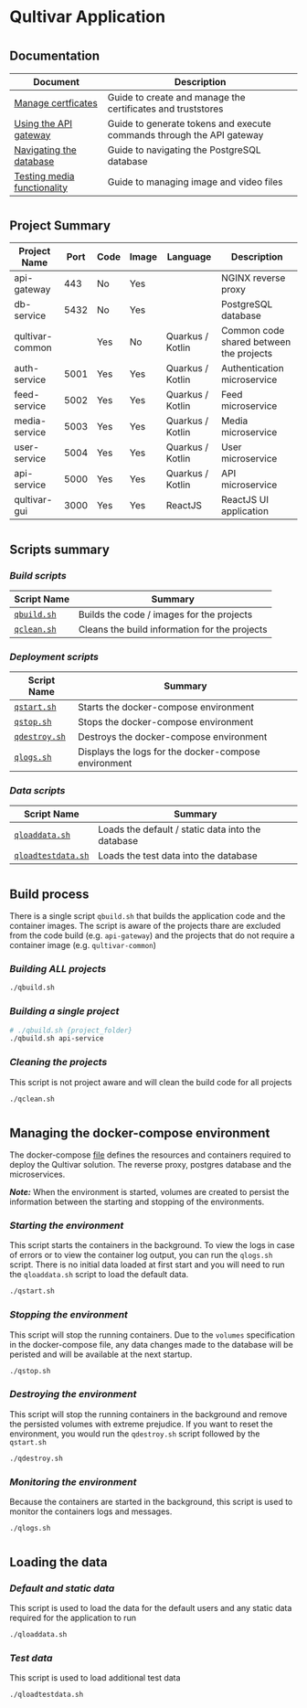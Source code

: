# Qultivar Application

#
## Documentation

| Document        | Description                               |
| --------------- | ----------------------------------------- |
| [Manage certficates](./docs/manage-certificates.md) | Guide to create and manage the certificates and truststores |
| [Using the API gateway](./docs/using-the-api-gateway.md) | Guide to generate tokens and execute commands through the API gateway |
| [Navigating the database](./docs/navigating-the-database.md) | Guide to navigating the PostgreSQL database |
| [Testing media functionality](./docs/test-media-functionality.md) | Guide to managing image and video files |

#
## Project Summary

| Project Name    | Port | Code | Image | Language         | Description                               |
| --------------- | ---- | ---- | ----- | ---------------- | ----------------------------------------- |
| api-gateway     |  443 |  No  |  Yes  |                  | NGINX reverse proxy                       |
| db-service      | 5432 |  No  |  Yes  |                  | PostgreSQL database                       |
| qultivar-common |      |  Yes |  No   | Quarkus / Kotlin | Common code shared between the projects    |
| auth-service    | 5001 |  Yes |  Yes  | Quarkus / Kotlin | Authentication microservice               |
| feed-service    | 5002 |  Yes |  Yes  | Quarkus / Kotlin | Feed microservice                         |
| media-service   | 5003 |  Yes |  Yes  | Quarkus / Kotlin | Media microservice                        |
| user-service    | 5004 |  Yes |  Yes  | Quarkus / Kotlin | User microservice                         |
| api-service     | 5000 |  Yes |  Yes  | Quarkus / Kotlin | API microservice                          |
| qultivar-gui    | 3000 |  Yes |  Yes  | ReactJS          | ReactJS UI application                    |

#
## Scripts summary

### *Build scripts*

| Script Name   | Summary |
| ------------- | ------- |
| [`qbuild.sh`](./qbuild.sh) | Builds the code / images for the projects |
| [`qclean.sh`](./qclean.sh) | Cleans the build information for the projects |

### *Deployment scripts*

| Script Name   | Summary |
| ------------- | ------- |
| [`qstart.sh`](./qstart.sh)     | Starts the docker-compose environment |
| [`qstop.sh`](./qstop.sh)       | Stops the docker-compose environment |
| [`qdestroy.sh`](./qdestroy.sh) | Destroys the docker-compose environment |
| [`qlogs.sh`](./qlogs.sh)       | Displays the logs for the docker-compose environment |

### *Data scripts*

| Script Name   | Summary |
| ------------- | ------- |
| [`qloaddata.sh`](./qloaddata.sh)          | Loads the default / static data into the database |
| [`qloadtestdata.sh`](./qloadtestdata.sh)  | Loads the test data into the database |


#
## Build process

There is a single script `qbuild.sh` that builds the application code and the container images.  The script is aware of the projects thare are excluded from the code build (e.g. `api-gateway`) and the projects that do not require a container image (e.g. `qultivar-common`)

### *Building ALL projects*
```bash
./qbuild.sh
```

### *Building a single project*
```bash
# ./qbuild.sh {project_folder}
./qbuild.sh api-service
```

### *Cleaning the projects*

This script is not project aware and will clean the build code for all projects
```bash
./qclean.sh
```

#
## Managing the docker-compose environment

The docker-compose [file](./docker-compose.yaml) defines the resources and containers required to deploy the Qultivar solution.  The reverse proxy, postgres database and the microservices.

***Note:*** When the environment is started, volumes are created to persist the information between the starting and stopping of the environments.

### *Starting the environment*

This script starts the containers in the background.  To view the logs in case of errors or to view the container log output, you can run the `qlogs.sh` script.  There is no initial data loaded at first start and you will need to run the `qloaddata.sh` script to load the default data.

```bash
./qstart.sh
```

### *Stopping the environment*

This script will stop the running containers.  Due to the `volumes` specification in the docker-compose file, any data changes made to the database will be peristed and will be available at the next startup.

```bash
./qstop.sh
```

### *Destroying the environment*

This script will stop the running containers in the background and remove the persisted volumes with extreme prejudice.  If you want to reset the environment, you would run the `qdestroy.sh` script followed by the `qstart.sh`

```bash
./qdestroy.sh
```

### *Monitoring the environment*

Because the containers are started in the background, this script is used to monitor the containers logs and messages.

```bash
./qlogs.sh
```

#
## Loading the data

### *Default and static data*

This script is used to load the data for the default users and any static data required for the application to run 

```bash
./qloaddata.sh
```

### *Test data*

This script is used to load additional test data 

```bash
./qloadtestdata.sh
```
